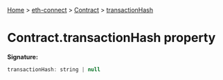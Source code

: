 [Home](./index) &gt; [eth-connect](./eth-connect.md) &gt; [Contract](./eth-connect.contract.md) &gt; [transactionHash](./eth-connect.contract.transactionhash.md)

# Contract.transactionHash property


**Signature:**
```javascript
transactionHash: string | null
```
